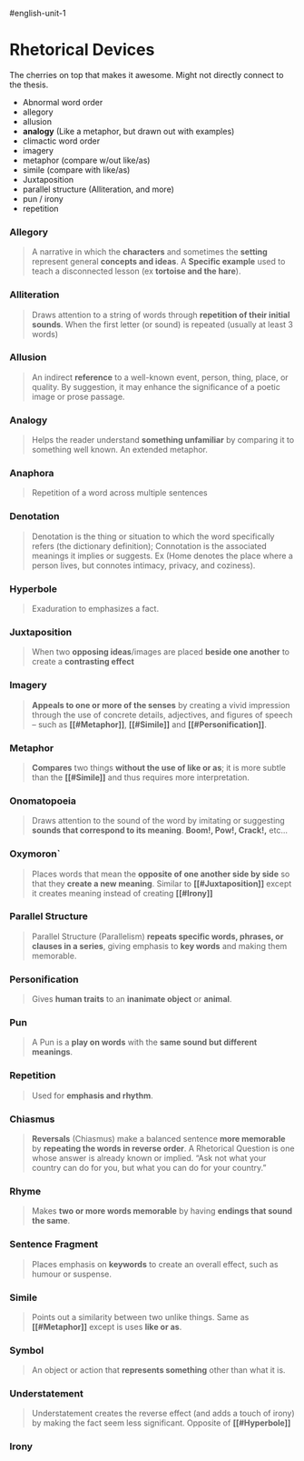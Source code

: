 #english-unit-1 
# Rhetorical Devices
The cherries on top that makes it awesome.
Might not directly connect to the thesis.
- Abnormal word order
- allegory
- allusion
- **analogy** (Like a metaphor, but drawn out with examples)
- climactic word order
- imagery
- metaphor (compare w/out like/as)
- simile (compare with like/as)
- Juxtaposition
- parallel structure (Alliteration, and more)
- pun / irony
- repetition
### Allegory
>A narrative in which the **characters** and sometimes the **setting** represent general **concepts and ideas**.
>A **Specific example** used to teach a disconnected lesson (ex **tortoise and the hare**).
### Alliteration
>Draws attention to a string of words through **repetition of their initial sounds**.
>When the first letter (or sound) is repeated (usually at least 3 words)
### Allusion
> An indirect **reference** to a well-known event, person, thing, place, or quality.  By suggestion, it may enhance the significance of a poetic image or prose passage.
### Analogy
>Helps the reader understand **something unfamiliar** by comparing it to something well known. An extended metaphor.
### Anaphora
> Repetition of a word across multiple sentences
### Denotation
>Denotation is the thing or situation to which the word specifically refers (the dictionary definition); Connotation is the associated meanings it implies or suggests.
>Ex (Home denotes the place where a person lives, but connotes intimacy, privacy, and coziness).
### Hyperbole
> Exaduration to emphasizes a fact.
### Juxtaposition
>When two **opposing ideas**/images are placed **beside one another** to create a **contrasting effect**
### Imagery
>**Appeals to one or more of the senses** by creating a vivid impression through the use of concrete details, adjectives, and figures of speech – such as **[[#Metaphor]]**, **[[#Simile]]** and **[[#Personification]]**.
### Metaphor
>**Compares** two things **without the use of like or as**; it is more subtle than the **[[#Simile]]** and thus requires more interpretation.
### Onomatopoeia
>Draws attention to the sound of the word by imitating or suggesting **sounds that correspond to its meaning**.
>**Boom!, Pow!, Crack!,** etc...
### Oxymoron`
>Places words that mean the **opposite of one another side by side** so that they **create a new meaning**.
>Similar to **[[#Juxtaposition]]** except it creates meaning instead of creating **[[#Irony]]**
### Parallel Structure
>Parallel Structure (Parallelism) **repeats specific words, phrases, or clauses in a series**, giving emphasis to **key words** and making them memorable.
### Personification
>Gives **human traits** to an **inanimate object** or **animal**.
### Pun
>A Pun is a **play on words** with the **same sound but different meanings**.
### Repetition
>Used for **emphasis and rhythm**.
### Chiasmus
>**Reversals** (Chiasmus) make a balanced sentence **more memorable** by **repeating the words in reverse order**.
>A Rhetorical Question is one whose answer is already known or implied.
>“Ask not what your country can do for you, but what you can do for your country.”
### Rhyme
>Makes **two or more words memorable** by having **endings that sound the same**.
### Sentence Fragment
>Places emphasis on **keywords** to create an overall effect, such as humour or suspense.
### Simile
>Points out a similarity between two unlike things. Same as **[[#Metaphor]]** except is uses **like or as**.
### Symbol
>An object or action that **represents something** other than what it is.
### Understatement
>Understatement creates the reverse effect (and adds a touch of irony) by making the fact seem less significant.
>Opposite of **[[#Hyperbole]]**
### Irony